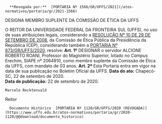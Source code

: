       **Revogada por:**  [PORTARIA Nº 1566/GR/UFFS/2021](/atos-normativos/portaria/gr/2021-1566) 

   DESIGNA MEMBRO SUPLENTE DA COMISSÃO DE ÉTICA DA UFFS  

 O REITOR DA UNIVERSIDADE FEDERAL DA FRONTEIRA SUL (UFFS), no uso de suas atribuições legais, considerando a [RESOLUÇÃO Nº 10 DE 29 DE SETEMBRO DE 2008](http://etica.planalto.gov.br/sobre-a-cep/legislacao/etica512), da Comissão de Ética Pública da Presidência da República (CEP), considerando também a [PORTARIA Nº 873/GR/UFFS/2020](https://www.uffs.edu.br/atos-normativos/portaria/gr/2020-0873), resolve:   **Art. 1º**  DESIGNAR o servidor ALCIONE ROBERTO ROANI, Professor do Magistério Superior, lotado no *Campus*  Erechim, SIAPE nº 2064910, como membro suplente da Comissão de Ética da UFFS, com mandato de 03 anos.   **Art. 2º**  Esta Portaria entra em vigor na data de sua publicação no Boletim Oficial da UFFS.        **Data do ato:** Chapecó-SC, 22 de setembro de 2020.   
 **Data de publicação:**  22 de setembro de 2020. 

    Marcelo Recktenvald   
 Reitor 

      Documento Histórico  [PORTARIA Nº 1120/GR/UFFS/2020 (REVOGADA)](https://www.uffs.edu.br/atos-normativos/portaria/gr/2020-1120/@@download/documento_historico)     
      